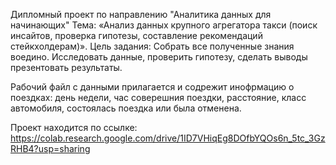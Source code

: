 Дипломный проект по направлению "Аналитика данных для начинающих"
Тема: «Анализ данных крупного агрегатора такси (поиск инсайтов, проверка гипотезы, составление рекомендаций стейкхолдерам)».
Цель задания: Собрать все полученные знания воедино. Исследовать данные, проверить гипотезу, сделать выводы презентовать результаты.

Рабочий файл с данными прилагается и содрежит инофрмацию о поездках: день недели, час соверешния поездки, расстояние, класс автомобиля, состоялась поездка или была отменена.

Проект находится по ссылке: https://colab.research.google.com/drive/1ID7VHiqEg8DOfbYQOs6n_5tc_3GzRHB4?usp=sharing
